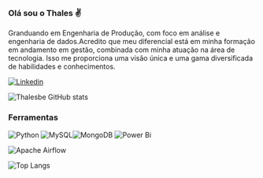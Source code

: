 ### Olá sou o Thales ✌️

Granduando em Engenharia de Produção, com foco em análise e engenharia de dados.Acredito que meu diferencial está em minha formação em andamento em gestão, combinada com minha atuação na área de tecnologia. Isso me proporciona uma visão única e uma gama diversificada de habilidades e conhecimentos.

[![Linkedin](https://img.shields.io/badge/LinkedIn-0077B5?style=for-the-badge&logo=linkedin&logoColor=white)](https://www.linkedin.com/in/thalessb/)


![Thalesbe GitHub stats](https://github-readme-stats.vercel.app/api?username=thalessbe&show_icons=true&theme=transparent)

### Ferramentas 

![Python](https://img.shields.io/badge/Python-14354C?style=for-the-badge&logo=python&logoColor=white)  ![MySQL](https://img.shields.io/badge/MySQL-00000F?style=for-the-badge&logo=mysql&logoColor=white)![MongoDB](https://img.shields.io/badge/MongoDB-4EA94B?style=for-the-badge&logo=mongodb&logoColor=white) 
![Power Bi](https://img.shields.io/badge/power_bi-F2C811?style=for-the-badge&logo=powerbi&logoColor=black)

![Apache Airflow](https://img.shields.io/badge/Apache%20Airflow-017CEE?style=for-the-badge&logo=Apache%20Airflow&logoColor=white)

![Top Langs](https://github-readme-stats.vercel.app/api/top-langs/?username=Thalessbe&exclude_repo=github-readme-stats,anuraghazra.github.io)
